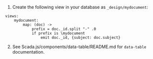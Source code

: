 1. Create the following view in your database as `_design/mydocument`: 

```ls 
views:
    mydocument:
        map: (doc) ->
            prefix = doc._id.split "-" .0
            if prefix is \mydocument
                emit doc._id, {subject: doc.subject}
```

2. See Scada.js/components/data-table/README.md for `data-table` documentation.